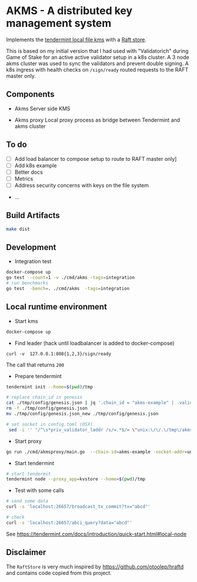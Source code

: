 # AKMS - A distributed key management system

Implements the [tendermint local file kms](https://github.com/tendermint/tendermint/tree/master/privval) with a 
[Raft store](https://github.com/otoolep/hraftd/tree/master/store).

This is based on my initial version that I had used with "Validatorich" during Game of Stake for
an active active validator setup in a k8s cluster.
A 3 node akms cluster was used to sync the validators and prevent double signing.
A k8s ingress with health checks on `/sign/ready` routed requests to the RAFT master only.
 

## Components

* Akms
Server side KMS

* Akms proxy
Local proxy process as bridge between Tendermint and akms cluster


## To do
- [ ] Add load balancer to compose setup to route to RAFT master only]
- [ ] Add k8s example
- [ ] Better docs
- [ ] Metrics
- [ ] Address security concerns with keys on the file system  
- ...

## Build Artifacts
```bash
make dist
```

## Development

* Integration test
```bash
docker-compose up
go test --count=1 -v ./cmd/akms -tags=integration
# run benchmarks
go test  -bench=. ./cmd/akms  -tags=integration

```


## Local runtime environment
* Start kms
```bash
docker-compose up
```
* Find leader (hack until loadbalancer is added to docker-compose)
```
curl -v  127.0.0.1:808{1,2,3}/sign/ready
```
The call that returns `200` 

* Prepare tendermint
```bash
tendermint init --home=$(pwd)/tmp

# replace chain_id in genesis
cat ./tmp/config/genesis.json | jq '.chain_id = "akms-example" | .validators[0].address="6AC7BA59D2B177FE1B73AD21E5EE1DE446A4DE21" | .validators[0].pub_key.value = "smAHzSepeo7g5jAFt5GudpW7fHxBdkZTRmZ/K+54xx0="' > ./tmp/config/genesis.json_new
rm -f ./tmp/config/genesis.json
mv ./tmp/config/genesis.json_new ./tmp/config/genesis.json

# set socket in config.toml (OSX)
 sed -i '' "/^\s*priv_validator_laddr /s/=.*$/= \"unix:\/\/.\/tmp\/akms-proxy.sock\"/" ./tmp/config/config.toml
```

* Start proxy

```bash
go run ./cmd/akmsproxy/main.go  --chain-id=akms-example -socket-addr=unix://./tmp/akms-proxy.sock -server-addr=http://127.0.0.1:8082
```

* Start tendermint

```bash
# start tendermit
tendermint node --proxy_app=kvstore --home=$(pwd)/tmp
```
* Test with some calls

```bash
# send some data
curl -s 'localhost:26657/broadcast_tx_commit?tx="abcd"'

# check
curl -s 'localhost:26657/abci_query?data="abcd"'

```
See https://tendermint.com/docs/introduction/quick-start.html#local-node

## Disclaimer
The `RaftStore` is very much inspired by https://github.com/otoolep/hraftd and contains code copied from this project.